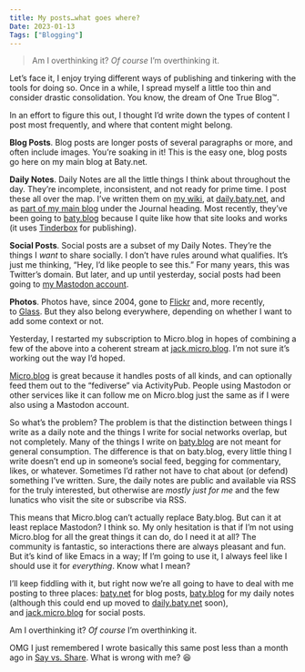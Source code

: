 ```yaml
---
title: My posts…what goes where?
Date: 2023-01-13
Tags: ["Blogging"]
---
```


> Am I overthinking it? _Of course_ I’m overthinking it.

Let’s face it, I enjoy trying different ways of publishing and tinkering with the tools for doing so. Once in a while, I spread myself a little too thin and consider drastic consolidation. You know, the dream of One True Blog™.

In an effort to figure this out, I thought I’d write down the types of content I post most frequently, and where that content might belong.

**Blog Posts**. Blog posts are longer posts of several paragraphs or more, and often include images. You’re soaking in it! This is the easy one, blog posts go here on my main blog at Baty.net.

**Daily Notes**. Daily Notes are all the little things I think about throughout the day. They’re incomplete, inconsistent, and not ready for prime time. I post these all over the map. I’ve written them on [my wiki](https://wiki.baty.net/), at [daily.baty.net](https://daily.baty.net/), and as [part of my main blog](https://v10.baty.net/journal/) under the Journal heading. Most recently, they’ve been going to [baty.blog](https://baty.blog/) because I quite like how that site looks and works (it uses [Tinderbox](https://eastgate.com/Tinderbox) for publishing).

**Social Posts**. Social posts are a subset of my Daily Notes. They’re the things I _want_ to share socially. I don’t have rules around what qualifies. It’s just me thinking, “Hey, I’d like people to see this.” For many years, this was Twitter’s domain. But later, and up until yesterday, social posts had been going to [my Mastodon account](https://fosstodon.org/@jackbaty).

**Photos**. Photos have, since 2004, gone to [Flickr](https://flickr.com/photos/jbaty) and, more recently, to [Glass](https://glass.photo/jbaty). But they also belong everywhere, depending on whether I want to add some context or not.

Yesterday, I restarted my subscription to Micro.blog in hopes of combining a few of the above into a coherent stream at [jack.micro.blog](https://jack.micro.blog/). I’m not sure it’s working out the way I’d hoped.

[Micro.blog](https://micro.blog/) is great because it handles posts of all kinds, and can optionally feed them out to the “fediverse” via ActivityPub. People using Mastodon or other services like it can follow me on Micro.blog just the same as if I were also using a Mastodon account.

So what’s the problem? The problem is that the distinction between things I write as a daily note and the things I write for social networks overlap, but not completely. Many of the things I write on [baty.blog](https://baty.blog/) are not meant for general consumption. The difference is that on baty.blog, every little thing I write doesn’t end up in someone’s social feed, begging for commentary, likes, or whatever. Sometimes I’d rather not have to chat about (or defend) something I’ve written. Sure, the daily notes are public and available via RSS for the truly interested, but otherwise are _mostly just for me_ and the few lunatics who visit the site or subscribe via RSS.

This means that Micro.blog can’t actually replace Baty.blog. But can it at least replace Mastodon? I think so. My only hesitation is that if I’m not using Micro.blog for all the great things it can do, do I need it at all? The community is fantastic, so interactions there are always pleasant and fun. But it’s kind of like Emacs in a way; If I’m going to use it, I always feel like I should use it for _everything_. Know what I mean?

I’ll keep fiddling with it, but right now we’re all going to have to deal with me posting to three places: [baty.net](https://baty.net/) for blog posts, [baty.blog](https://baty.blog/) for my daily notes (although this could end up moved to [daily.baty.net](https://daily.baty.net/) soon), and [jack.micro.blog](https://jack.micro.blog/) for social posts.

Am I overthinking it? _Of course_ I’m overthinking it.

OMG I just remembered I wrote basically this same post less than a month ago in [Say vs. Share](/posts/2022/say-vs-share). What is wrong with me? 😆
